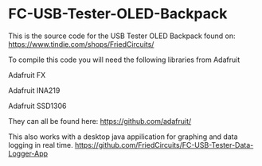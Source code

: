 FC-USB-Tester-OLED-Backpack
===========================
This is the source code for the USB Tester OLED Backpack found on:
https://www.tindie.com/shops/FriedCircuits/

To compile this code you will need the following libraries from Adafruit

Adafruit FX

Adafruit INA219

Adafruit SSD1306


They can all be found here:
https://github.com/adafruit/


This also works with a desktop java appilication for graphing and data logging in real time. 
https://github.com/FriedCircuits/FC-USB-Tester-Data-Logger-App
